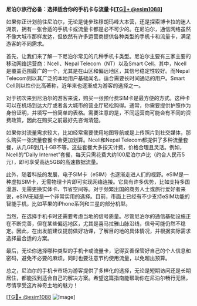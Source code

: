 **尼泊尔旅行必备：选择适合你的手机卡与流量卡[[TG💪+ @esim1088](https://t.me/s/esim1088)]**

如果你正计划前往尼泊尔，无论是徒步珠穆朗玛峰大本营，还是探索博卡拉的迷人湖景，拥有一张合适的手机卡或流量卡都是必不可少的。在尼泊尔，通信网络虽然不像大城市那样发达，但依然有许多运营商提供各种类型的手机卡和流量卡，满足游客的不同需求。

首先，让我们来了解一下尼泊尔常见的几种手机卡类型。尼泊尔主要有三家主要的移动网络运营商：Ncell、Nepal Telecom（NT）以及Smart Cell。其中，Ncell是覆盖范围最广的一个，尤其是在山区和偏远地区，其信号稳定性较好。而Nepal Telecom则以其广泛的本地用户基础闻名，适合需要长时间通话的用户。Smart Cell则以性价比高著称，近年来也逐渐成为游客的选择之一。

对于初次来到尼泊尔的游客来说，购买一张预付费SIM卡是最方便的方式。这种卡可以在机场到达大厅或者各大城市的营业厅轻松购得。通常，你需要提供护照作为身份证明，并填写一份简单的表格。需要注意的是，不同运营商可能会有不同的资费政策，因此在购买之前最好先咨询清楚。

如果你对流量需求较大，比如经常需要使用地图导航或是上传照片到社交媒体，那么购买一张流量套餐卡会更加划算。Ncell和Nepal Telecom都提供了多种流量套餐，从几GB到几十GB不等。这些套餐大多按天计费，价格合理且灵活。例如，Ncell的“Daily Internet”套餐，每天只需花费大约100尼泊尔卢比（约合人民币5元），即可享受高达5GB的高速数据流量。

此外，随着科技的发展，电子SIM卡（eSIM）也逐渐走进人们的视野。eSIM是一种虚拟SIM卡，无需物理卡片即可实现网络连接。它具有许多优势，比如支持多国漫游、无需更换实体卡、节省空间等。对于频繁出国的商务人士或旅行爱好者来说，eSIM无疑是一个非常实用的选择。目前，市面上已经有不少支持eSIM功能的智能手机，比如苹果的iPhone系列和三星的部分机型。

当然，在选择手机卡时还需要考虑当地的信号质量。尽管尼泊尔的通信基础设施正在不断完善，但在某些偏远地区，尤其是喜马拉雅山脉沿线，信号可能仍然不稳定。因此，在出发前建议提前做好功课，了解目的地的具体情况，并根据实际需求选择最合适的方案。

最后，无论你选择哪种类型的手机卡或流量卡，记得妥善保管好自己的个人信息和密码，避免不必要的麻烦。同时也要注意节约使用流量，以免超出预算。

总之，尼泊尔的手机卡市场为游客提供了多样化的选择，无论是短期访问还是长期居住，都能找到适合自己的解决方案。希望这篇指南能帮助你在尼泊尔畅行无阻，尽情享受这片神奇土地的魅力！

[[TG💪+ @esim1088](https://t.me/s/esim1088) ![Image](https://i.postimg.cc/4NQfJmqS/Snipaste-2025-05-13-00-14-12.png)]